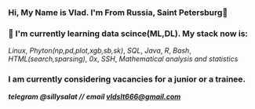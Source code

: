 ### Hi, My Name is Vlad. I'm From Russia, Saint Petersburg👋
### 🌱 I'm currently learning data scince(ML,DL). My stack now is:
*Linux*, *Phyton(np,pd,plot,xgb,sb,sk)*, *SQL*, *Java*, *R*, *Bash*, *HTML(search,sparsing)*, *0x*, *SSH*, *Mathematical analysis and statistics*
### I am currently considering vacancies for a junior or a trainee.
***telegram @sillysalat //*** 
***email vldslt666@gmail.com***


<!--
**vldslt/vldslt** is a ✨ _special_ ✨ repository because its `README.md` (this file) appears on your GitHub profile.

Here are some ideas to get you started:

- 🔭 I’m currently working on ...
- 🌱 I’m currently learning ...
- 👯 I’m looking to collaborate on ...
- 🤔 I’m looking for help with ...
- 💬 Ask me about ...
- 📫 How to reach me: ...
- 😄 Pronouns: ...
- ⚡ Fun fact: ...
-->
